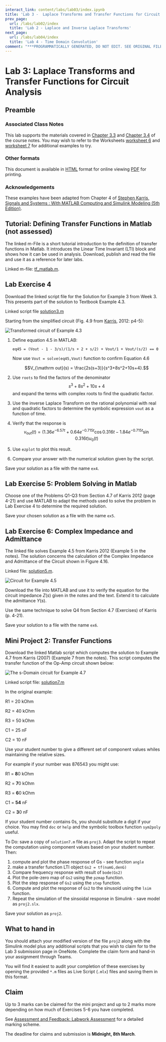 ```yaml
---
interact_link: content/labs/lab03/index.ipynb
title: 'Lab 3 -  Laplace Transforms and Transfer Functions for Circuit Analysis'
prev_page:
  url: /labs/lab02/index
  title: 'Lab 2 - Laplace and Inverse Laplace Transforms'
next_page:
  url: /labs/lab04/index
  title: 'Lab 4 - Time Domain Convolution'
comment: "***PROGRAMMATICALLY GENERATED, DO NOT EDIT. SEE ORIGINAL FILES IN /content***"
---
```


# Lab 3: Laplace Transforms and Transfer Functions for Circuit Analysis

## Preamble

### Associated Class Notes

This lab supports the materials covered in [Chapter 3.3](https://cpjobling.github.io/eg-247-textbook/laplace_transform/3/circuit_analysis) and [Chapter 3.4](https://cpjobling.github.io/eg-247-textbook/laplace_transform/4/transfer_functions) of the course notes. You may wish to refer to the Worksheets [worksheet 6](https://cpjobling.github.io/eg-247-textbook/laplace_transform/3/worksheet6) and [worksheet 7](https://cpjobling.github.io/eg-247-textbook/laplace_transform/4/worksheet7) for additional examples to try. 

### Other formats

This document is available in [HTML](https://cpjobling.github.io/eg-247-textbook/labs/lab03/index) format for online viewing [PDF](https://cpjobling.github.io/eg-247-textbook/labs/lab03/lab03.pdf) for printing.

### Acknowledgements
These examples have been adapted from Chapter 4 of 
[Stephen Karris, Signals and Systems : With MATLAB Computing and Simulink Modeling (5th Edition)](http://site.ebrary.com/lib/swansea/docDetail.action?docID=10547416).

## Tutorial: Defining Transfer Functions in Matlab (not assessed)

The linked m-File is a short tutorial introduction to the definition of transfer functions in Matlab. It introduces the Linear Time Invariant (LTI) block and shows how it can be used in analysis. Download, publish and read the file and use it as a reference for later labs.

Linked m-file: [tf_matlab.m](tf_matlab.m).

## Lab Exercise 4

Download the linked script file for the Solution for Example 3 from Week 3. 
This presents part of the solution to Textbook Example 4.3.

Linked script file [solution3.m](solution3.m)

Starting from the simplified circuit (Fig. 4.9 from [Karris](https://ebookcentral.proquest.com/lib/swansea-ebooks/reader.action?docID=3384197&ppg=101#ppg=101), 2012: p4-5):

![Transformed circuit of Example 4.3](fig4_9.png)


1. Define equation 4.5 in MATLAB:

    ``
    eq45 = (Vout - 1 - 3/s)/(1/s + 2 + s/2) + Vout/1 + Vout/(s/2) == 0
    ``

    Now use  `Vout = solve(eq45,Vout)` function to confirm Equation 4.6
    
    $$V_{\mathrm out}(s) = \frac{2s(s+3)}{s^3+8s^2+10s+4}.$$
2. Use `roots` to find the factors of the denominator $$s^3+8s^2+10s+4$$ and expand the terms with complex roots to find the quadratic factor.
3. Use the inverse Laplace Transform on the rational polynomial with real and quadratic factors to determine the symbolic expression `vout` as a function of time.
4. Verify that the response is $$v_{\mathrm out}(t) = \left(1.36e^{-6.57t}+0.64e^{-0.715t}\cos 0.316t -1.84e^{-0.715t}\sin 0.316t\right)u_0(t)$$
4. Use `ezplot` to plot this result.
5. Compare your answer with the numerical solution given by the script.

Save your solution as a file with the name `ex4`.


## Lab Exercise 5: Problem Solving in Matlab

Choose one of the Problems Q1-Q3 from Section 4.7 of Karris 2012 (page 4-21) and use MATLAB to adapt the methods used to solve the problem in Lab Exercise 4 to determine the required solution.

Save your chosen solution as a file with the name `ex5`.


## Lab Exercise 6: Complex Impedance and Admittance

The linked file solves Example 4.5 from Karris 2012 (Example 5 in the notes). The solution concerns the calculation of the Complex Impedance and Admittance of the Circuit shown in Figure 4.16.

Linked file: [solution5.m](solution5.m).

![Circuit for Example 4.5](4_16.png)

Download the file into MATLAB and use it to verify the equation for the circuit impedance $Z(s)$ given in the notes and the text. Extend it to calculate the admittance $Y(s)$.

Use the same technique to solve Q4 from Section 4.7 (Exercises) of Karris (p. 4-21).

Save your solution to a file with the name `ex6`.


## Mini Project 2: Transfer Functions

Download the linked Matlab script which computes the solution to Example 4.7 
from Karris (2007) (Example 7 from the notes). This script computes the 
transfer function of the Op-Amp circuit shown below:

![The s-Domain circuit for Example 4.7](fig4_21.png)

Linked script file: [solution7.m](solution7.m)

In the original example:

R1 = 20 kOhm

R2 = 40 kOhm

R3 = 50 kOhm

C1 = 25 nF

C2 = 10 nF

Use your student number to give a different set of component values whiles maintaining the relative sizes.

For example if your number was 876543 you might use:

R1 = **8**0 kOhm

R2 = **7**0 kOhm

R3 = **6**0 kOhm

C1 = **54** nF

C2 = **3**0 nF

If your student number contains 0s, you should substitute a digit if your choice.
You may find `doc` or `help` and the symbolic toolbox function ``sym2poly`` useful.

To Do: save a copy of `solution7.m` file as `proj3`. Adapt the script to repeat the computation
using component values based on your student number. Then:

1. compute and plot the phase response of Gs - see function `angle`
2. make a transfer function LTI object `Gs2 = tf(numG,denG)`
3. Compare frequency response with result of `bode(Gs2)`
4. Plot the pole-zero map of `Gs2` using the `pzmap` function.
5. Plot the step response of `Gs2` using the `step` function.
6. Compute and plot the response of `Gs2` to the sinusoid using the `lsim` function.
7. Repeat the simulation of the sinsoidal response in Simulink - save model as `proj2.slx`.

Save your solution as `proj2`.

## What to hand in

You should attach your modified version of the file `proj2` along with the Simulink model plus any additional scripts that you wish to claim for to the Lab 3 submission page in OneNote. Complete the claim form and hand-in your assignment through Teams.

You will find it easiest to audit your completion of these exercises by opening the provided `*.m` files as Live Script (`.mlx`) files and saving them in this format.

## Claim

Up to 3 marks can be claimed for the mini project and up to 2 marks more depending on how much of Exercises 5-6 you have completed.

See [Assessment and Feedback: Labwork Assessment](https://docs.google.com/spreadsheets/d/1U-O2hu_Th369EHp6mdc1_j_7ARew2WosE93cjsW012c/edit?usp=sharing) for a detailed marking scheme.

The deadline for claims and submission is **Midnight, 8th March**.
